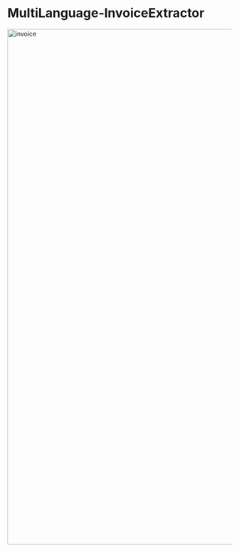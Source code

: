 # MultiLanguage-InvoiceExtractor


<img width="1158" alt="invoice" src="https://github.com/karthiksagarN/MultiLanguage-InvoiceExtractor/assets/111840048/ecd5fde2-6bae-4b8c-865c-89549c6659c5">

